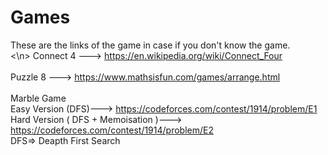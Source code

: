 # Games
These are the links of the game in case if you don't know the game.<br><\n>
Connect 4 ---> https://en.wikipedia.org/wiki/Connect_Four<br><br>
Puzzle 8  ---> https://www.mathsisfun.com/games/arrange.html<br><br>
Marble Game<br>
<t>Easy Version (DFS)---> https://codeforces.com/contest/1914/problem/E1<br>
<t>Hard Version ( DFS + Memoisation )---> https://codeforces.com/contest/1914/problem/E2<br>
<t>DFS=> Deapth First Search<br>
